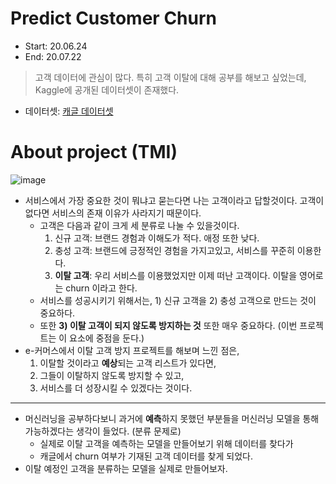 # Predict Customer Churn
* Start: 20.06.24
* End: 20.07.22

> 고객 데이터에 관심이 많다. 특히 고객 이탈에 대해 공부를 해보고 싶었는데, Kaggle에 공개된 데이터셋이 존재했다.
* 데이터셋: [캐글 데이터셋](https://www.kaggle.com/pavanraj159/telecom-customer-churn-prediction)

# About project (TMI)
![image](https://nextommerce.com/wp-content/uploads/2019/04/pasted-image-0-1024x513.png)
* 서비스에서 가장 중요한 것이 뭐냐고 묻는다면 나는 고객이라고 답할것이다. 고객이 없다면 서비스의 존재 이유가 사라지기 때문이다.
    * 고객은 다음과 같이 크게 세 분류로 나눌 수 있을것이다.
        1. 신규 고객: 브랜드 경험과 이해도가 적다. 애정 또한 낮다.
        2. 충성 고객: 브랜드에 긍정적인 경험을 가지고있고, 서비스를 꾸준히 이용한다.
        3. **이탈 고객**: 우리 서비스를 이용했었지만 이제 떠난 고객이다. 이탈을 영어로는 churn 이라고 한다.
    * 서비스를 성공시키기 위해서는, 1) 신규 고객을 2) 충성 고객으로 만드는 것이 중요하다.
    * 또한 **3) 이탈 고객이 되지 않도록 방지하는 것** 또한 매우 중요하다. (이번 프로젝트는 이 요소에 중점을 둔다.)
* e-커머스에서 이탈 고객 방지 프로젝트를 해보며 느낀 점은,
    1. 이탈할 것이라고 **예상**되는 고객 리스트가 있다면, 
    2. 그들이 이탈하지 않도록 방지할 수 있고,
    3. 서비스를 더 성장시킬 수 있겠다는 것이다.
- - -
* 머신러닝을 공부하다보니 과거에 **예측**하지 못했던 부분들을 머신러닝 모델을 통해 가능하겠다는 생각이 들었다. (분류 문제로)
    * 실제로 이탈 고객을 예측하는 모델을 만들어보기 위해 데이터를 찾다가
    * 캐글에서 churn 여부가 기재된 고객 데이터를 찾게 되었다.
* 이탈 예정인 고객을 분류하는 모델을 실제로 만들어보자.
